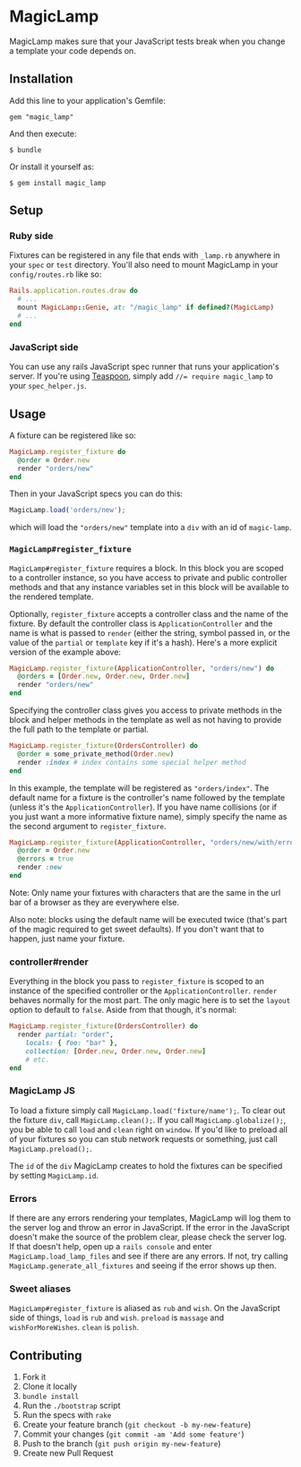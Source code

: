 # MagicLamp

MagicLamp makes sure that your JavaScript tests break when you change a template your code depends on.

## Installation

Add this line to your application's Gemfile:

    gem "magic_lamp"

And then execute:

    $ bundle

Or install it yourself as:

    $ gem install magic_lamp
## Setup
### Ruby side
Fixtures can be registered in any file that ends with `_lamp.rb` anywhere in your `spec` or `test` directory. You'll also need to mount MagicLamp in your `config/routes.rb` like so:
```ruby
Rails.application.routes.draw do
  # ...
  mount MagicLamp::Genie, at: "/magic_lamp" if defined?(MagicLamp)
  # ...
end
```
### JavaScript side
You can use any rails JavaScript spec runner that runs your application's server. If you're using [Teaspoon](https://github.com/modeset/teaspoon), simply add `//= require magic_lamp` to your `spec_helper.js`.

## Usage
A fixture can be registered like so:
```ruby
MagicLamp.register_fixture do
  @order = Order.new
  render "orders/new"
end
```
Then in your JavaScript specs you can do this:
```js
MagicLamp.load('orders/new');
```
which will load the `"orders/new"` template into a `div` with an id of `magic-lamp`.

### `MagicLamp#register_fixture`

`MagicLamp#register_fixture` requires a block. In this block you are scoped to a controller instance, so you have access to private and public controller methods and that any instance variables set in this block will be available
to the rendered template.

Optionally, `register_fixture` accepts a controller class and the name of the fixture. By default the controller class is `ApplicationController` and the name is what is passed to `render` (either the string, symbol passed in, or the value of the `partial` or `template` key if it's a hash). Here's a more explicit version of the example above:
```ruby
MagicLamp.register_fixture(ApplicationController, "orders/new") do
  @orders = [Order.new, Order.new, Order.new]
  render "orders/new"
end
```
Specifying the controller class gives you access to private methods in the block and helper methods in the template as well as not having to provide the full path to the template or partial.
```ruby
MagicLamp.register_fixture(OrdersController) do
  @order = some_private_method(Order.new)
  render :index # index contains some special helper method
end
```
In this example, the template will be registered as `"orders/index"`. The default name for a fixture is the controller's name followed by the template (unless it's the `ApplicationController`). If you have name collisions (or if you just want a more informative fixture name), simply specify the name as the second
argument to `register_fixture`.
```ruby
MagicLamp.register_fixture(ApplicationController, "orders/new/with/errors") do
  @order = Order.new
  @errors = true
  render :new
end
```
Note: Only name your fixtures with characters that are the same in the url bar of a browser as they are everywhere else.

Also note: blocks using the default name will be executed twice (that's part of the magic required to get sweet defaults). If you don't want that to happen, just name your fixture.

### controller#render
Everything in the block you pass to `register_fixture` is scoped to an instance of the specified controller or the `ApplicationController`. `render` behaves normally for the most part. The only magic here is to set the `layout` option to default to `false`. Aside from that though, it's normal:
```ruby
MagicLamp.register_fixture(OrdersController) do
  render partial: "order",
    locals: { foo: "bar" },
    collection: [Order.new, Order.new, Order.new]
    # etc.
end
```
### MagicLamp JS
To load a fixture simply call `MagicLamp.load('fixture/name');`. To clear out the fixture `div`, call `MagicLamp.clean();`. If you call `MagicLamp.globalize();`, you be able to call `load` and `clean` right on `window`. If you'd like to preload all of your fixtures so you can stub network requests or something, just call `MagicLamp.preload();`.

The `id` of the `div` MagicLamp creates to hold the fixtures can be specified by setting `MagicLamp.id`.

### Errors
If there are any errors rendering your templates, MagicLamp will log them to the server log and throw an error in JavaScript. If the error in the JavaScript doesn't make the source of the problem clear, please check the server log. If that doesn't help, open up a `rails console` and enter `MagicLamp.load_lamp_files` and see if there are any errors. If not, try calling `MagicLamp.generate_all_fixtures` and seeing if the error shows up then.

### Sweet aliases
`MagicLamp#register_fixture` is aliased as `rub` and `wish`. On the JavaScript side of things, `load` is `rub` and `wish`. `preload` is `massage` and `wishForMoreWishes`. `clean` is `polish`.

## Contributing

1. Fork it
2. Clone it locally
3. `bundle install`
4. Run the `./bootstrap` script
5. Run the specs with `rake`
6. Create your feature branch (`git checkout -b my-new-feature`)
7. Commit your changes (`git commit -am 'Add some feature'`)
8. Push to the branch (`git push origin my-new-feature`)
9. Create new Pull Request
